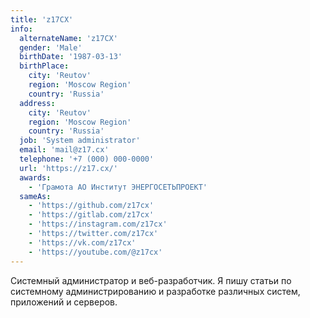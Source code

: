 ```yaml
---
title: 'z17CX'
info:
  alternateName: 'z17CX'
  gender: 'Male'
  birthDate: '1987-03-13'
  birthPlace:
    city: 'Reutov'
    region: 'Moscow Region'
    country: 'Russia'
  address:
    city: 'Reutov'
    region: 'Moscow Region'
    country: 'Russia'
  job: 'System administrator'
  email: 'mail@z17.cx'
  telephone: '+7 (000) 000-0000'
  url: 'https://z17.cx/'
  awards:
    - 'Грамота АО Институт ЭНЕРГОСЕТЬПРОЕКТ'
  sameAs:
    - 'https://github.com/z17cx'
    - 'https://gitlab.com/z17cx'
    - 'https://instagram.com/z17cx'
    - 'https://twitter.com/z17cx'
    - 'https://vk.com/z17cx'
    - 'https://youtube.com/@z17cx'
---
```


Системный администратор и веб-разработчик. Я пишу статьи по системному администрированию и разработке различных систем, приложений и серверов.

